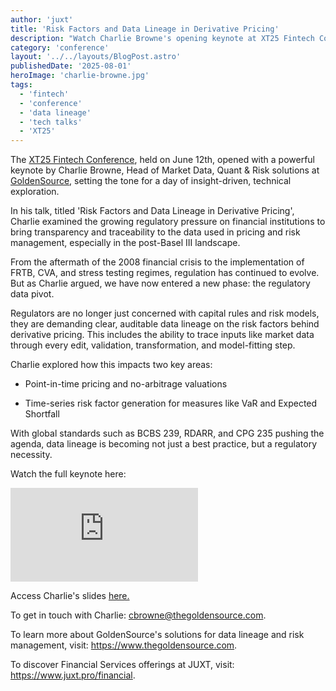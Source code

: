 ```yaml
---
author: 'juxt'
title: 'Risk Factors and Data Lineage in Derivative Pricing'
description: "Watch Charlie Browne's opening keynote at XT25 Fintech Conference [video]"
category: 'conference'
layout: '../../layouts/BlogPost.astro'
publishedDate: '2025-08-01'
heroImage: 'charlie-browne.jpg'
tags:
  - 'fintech'
  - 'conference'
  - 'data lineage'
  - 'tech talks'
  - 'XT25'
---
```


The [XT25 Fintech Conference](https://www.juxt.pro/xt25/), held on June 12th, opened with a powerful keynote by Charlie Browne, Head of Market Data, Quant & Risk solutions at [GoldenSource](https://www.thegoldensource.com), setting the tone for a day of insight-driven, technical exploration.

In his talk, titled 'Risk Factors and Data Lineage in Derivative Pricing', Charlie examined the growing regulatory pressure on financial institutions to bring transparency and traceability to the data used in pricing and risk management, especially in the post-Basel III landscape.

From the aftermath of the 2008 financial crisis to the implementation of FRTB, CVA, and stress testing regimes, regulation has continued to evolve. But as Charlie argued, we have now entered a new phase: the regulatory data pivot.

Regulators are no longer just concerned with capital rules and risk models, they are demanding clear, auditable data lineage on the risk factors behind derivative pricing. This includes the ability to trace inputs like market data through every edit, validation, transformation, and model-fitting step.

Charlie explored how this impacts two key areas:

- Point-in-time pricing and no-arbitrage valuations

- Time-series risk factor generation for measures like VaR and Expected Shortfall

With global standards such as BCBS 239, RDARR, and CPG 235 pushing the agenda, data lineage is becoming not just a best practice, but a regulatory necessity.

Watch the full keynote here:

<iframe class='aspect-video w-full' src="https://www.youtube.com/embed/5tRgPjoNLRE?si=UKj0xWAXD6aNdcIQ" title="YouTube video player" frameborder="0" allow="accelerometer; autoplay; clipboard-write; encrypted-media; gyroscope; picture-in-picture; web-share" referrerpolicy="strict-origin-when-cross-origin" allowfullscreen></iframe>

Access Charlie's slides <a href="/xt25/charlie-browne.pdf" target="_blank">here.</a>

To get in touch with Charlie: cbrowne@thegoldensource.com.

To learn more about GoldenSource's solutions for data lineage and risk management, visit: https://www.thegoldensource.com.

To discover Financial Services offerings at JUXT, visit: https://www.juxt.pro/financial.
